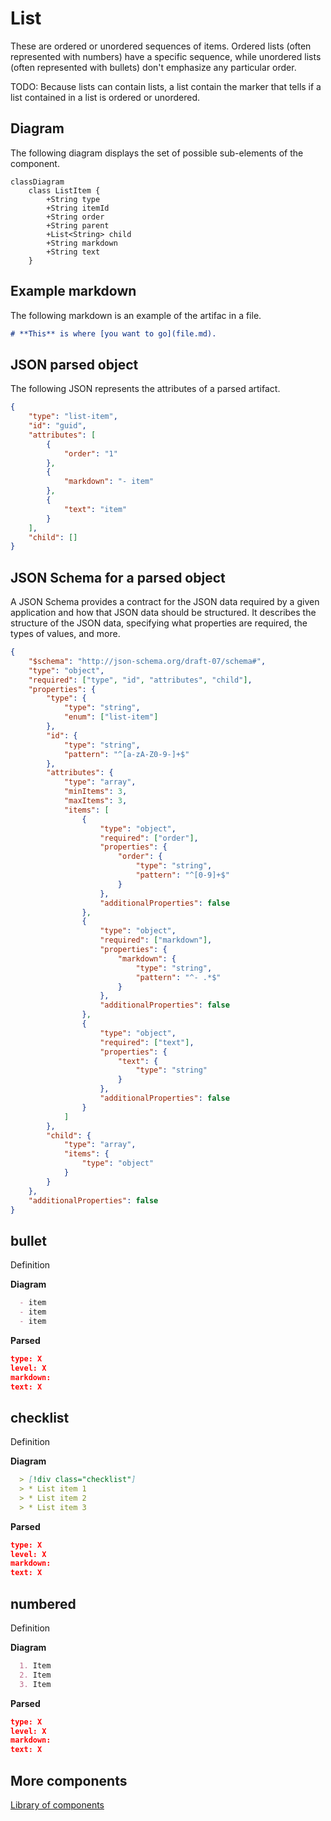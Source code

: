 # List

These are ordered or unordered sequences of items. Ordered lists (often represented with numbers) have a specific sequence, while unordered lists (often represented with bullets) don't emphasize any particular order.

TODO: Because lists can contain lists, a list contain the marker that tells if a list contained in a list is ordered or unordered.

## Diagram

The following diagram displays the set of possible sub-elements of the component.

```mermaid
classDiagram
    class ListItem {
        +String type
        +String itemId
        +String order
        +String parent
        +List<String> child
        +String markdown
        +String text
    }
```

## Example markdown

The following markdown is an example of the artifac in a file.

```md
# **This** is where [you want to go](file.md).
```

## JSON parsed object

The following JSON represents the attributes of a parsed artifact.

```json
{
    "type": "list-item",
    "id": "guid",
    "attributes": [
        {
            "order": "1"
        },
        {
            "markdown": "- item"
        },
        {
            "text": "item"
        }
    ],
    "child": []
}

```

## JSON Schema for a parsed object

A JSON Schema provides a contract for the JSON data required by a given application and how that JSON data should be structured. It describes the structure of the JSON data, specifying what properties are required, the types of values, and more.

```json
{
    "$schema": "http://json-schema.org/draft-07/schema#",
    "type": "object",
    "required": ["type", "id", "attributes", "child"],
    "properties": {
        "type": {
            "type": "string",
            "enum": ["list-item"]
        },
        "id": {
            "type": "string",
            "pattern": "^[a-zA-Z0-9-]+$"
        },
        "attributes": {
            "type": "array",
            "minItems": 3,
            "maxItems": 3,
            "items": [
                {
                    "type": "object",
                    "required": ["order"],
                    "properties": {
                        "order": {
                            "type": "string",
                            "pattern": "^[0-9]+$"
                        }
                    },
                    "additionalProperties": false
                },
                {
                    "type": "object",
                    "required": ["markdown"],
                    "properties": {
                        "markdown": {
                            "type": "string",
                            "pattern": "^- .*$"
                        }
                    },
                    "additionalProperties": false
                },
                {
                    "type": "object",
                    "required": ["text"],
                    "properties": {
                        "text": {
                            "type": "string"
                        }
                    },
                    "additionalProperties": false
                }
            ]
        },
        "child": {
            "type": "array",
            "items": {
                "type": "object"
            }
        }
    },
    "additionalProperties": false
}

```




## bullet

Definition

**Diagram**



```markdown
  - item
  - item
  - item
```

**Parsed**

```json
type: X
level: X
markdown:
text: X
```


## checklist

Definition

**Diagram**



```markdown
  > [!div class="checklist"]
  > * List item 1
  > * List item 2
  > * List item 3
```

**Parsed**

```json
type: X
level: X
markdown:
text: X
```


## numbered

Definition

**Diagram**



```markdown
  1. Item
  2. Item
  3. Item

```

**Parsed**

```json
type: X
level: X
markdown:
text: X
```


## More components

[Library of components](document-object-model.md#library-of-defined-components-in-the-ca-object-model)